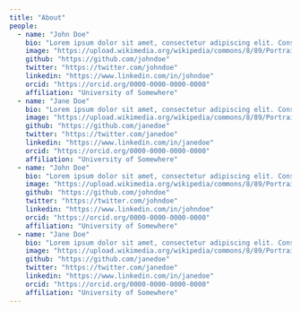 ```yaml
---
title: "About"
people:
  - name: "John Doe"
    bio: "Lorem ipsum dolor sit amet, consectetur adipiscing elit. Consequat tristique eget amet, tempus eu at consecttur. Leo facilisi nunc viverra tellus. Ac laoreet sit vel consquat."
    image: "https://upload.wikimedia.org/wikipedia/commons/8/89/Portrait_Placeholder.png"
    github: "https://github.com/johndoe"
    twitter: "https://twitter.com/johndoe"
    linkedin: "https://www.linkedin.com/in/johndoe"
    orcid: "https://orcid.org/0000-0000-0000-0000"
    affiliation: "University of Somewhere"
  - name: "Jane Doe"
    bio: "Lorem ipsum dolor sit amet, consectetur adipiscing elit. Consequat tristique eget amet, tempus eu at consecttur. Leo facilisi nunc viverra tellus. Ac laoreet sit vel consquat."
    image: "https://upload.wikimedia.org/wikipedia/commons/8/89/Portrait_Placeholder.png"
    github: "https://github.com/janedoe"
    twitter: "https://twitter.com/janedoe"
    linkedin: "https://www.linkedin.com/in/janedoe"
    orcid: "https://orcid.org/0000-0000-0000-0000"
    affiliation: "University of Somewhere"
  - name: "John Doe"
    bio: "Lorem ipsum dolor sit amet, consectetur adipiscing elit. Consequat tristique eget amet, tempus eu at consecttur. Leo facilisi nunc viverra tellus. Ac laoreet sit vel consquat."
    image: "https://upload.wikimedia.org/wikipedia/commons/8/89/Portrait_Placeholder.png"
    github: "https://github.com/johndoe"
    twitter: "https://twitter.com/johndoe"
    linkedin: "https://www.linkedin.com/in/johndoe"
    orcid: "https://orcid.org/0000-0000-0000-0000"
    affiliation: "University of Somewhere"
  - name: "Jane Doe"
    bio: "Lorem ipsum dolor sit amet, consectetur adipiscing elit. Consequat tristique eget amet, tempus eu at consecttur. Leo facilisi nunc viverra tellus. Ac laoreet sit vel consquat."
    image: "https://upload.wikimedia.org/wikipedia/commons/8/89/Portrait_Placeholder.png"
    github: "https://github.com/janedoe"
    twitter: "https://twitter.com/janedoe"
    linkedin: "https://www.linkedin.com/in/janedoe"
    orcid: "https://orcid.org/0000-0000-0000-0000"
    affiliation: "University of Somewhere"
---
```

